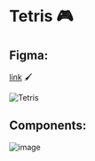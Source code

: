# Tetris 🎮

## Figma: 
<a href="https://www.figma.com/file/7yECDVvNVPFFURIdgu7fh4/Tetris?node-id=0%3A1">link</a> 🖌️

![Tetris](https://user-images.githubusercontent.com/85126702/146915126-e1d563db-6c78-40ad-b589-4c6b656f8e63.png)

## Components: 
![image](https://user-images.githubusercontent.com/85126702/146972126-36094ae4-fcf0-41b2-97e7-b52d770bcb4b.png)
